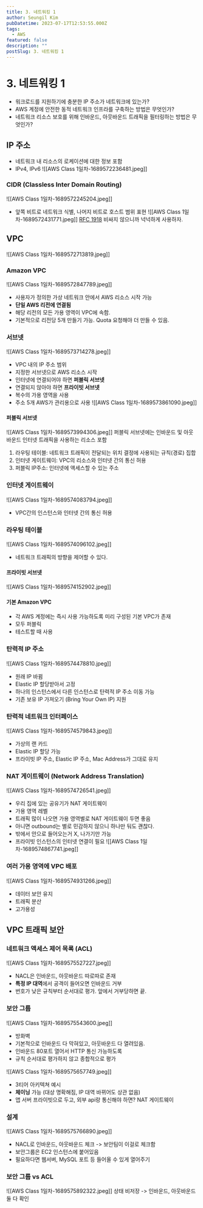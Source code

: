 ```yaml
---
title: 3. 네트워킹 1
author: Seungil Kim
pubDatetime: 2023-07-17T12:53:55.000Z
tags:
  - AWS
featured: false
description: ""
postSlug: 3. 네트워킹 1
---
```

# 3. 네트워킹 1

- 워크로드를 지원하기에 충분한 IP 주소가 네트워크에 있는가?
- AWS 계정에 안전한 동적 네트워크 인프라를 구축하는 방법은 무엇인가?
- 네트워크 리소스 보호를 위해 인바운드, 아웃바운드 트래픽을 필터링하는 방법은 무엇인가?

## IP 주소
- 네트워크 내 리소스의 로케이션에 대한 정보 포함
- IPv4, IPv6
![[AWS Class 1일차-1689572236481.jpeg]]

### CIDR (Classless Inter Domain Routing)
![[AWS Class 1일차-1689572245204.jpeg]]
- 앞쪽 비트로 네트워크 식별, 나머지 비트로 호스트 범위 표현
![[AWS Class 1일차-1689572431771.jpeg]]
[RFC 1918](https://datatracker.ietf.org/doc/html/rfc1918)
비싸지 않으니까 넉넉하게 사용하자.

## VPC
![[AWS Class 1일차-1689572713819.jpeg]]

### Amazon VPC
![[AWS Class 1일차-1689572847789.jpeg]]
- 사용자가 정의한 가상 네트워크 안에서 AWS 리소스 시작 가능
- **단일 AWS 리전에 연결됨**
- 해당 리전의 모든 가용 영역이 VPC에 속함.
- 기본적으로 리전당 5개 만들기 가능. Quota 요청해야 더 만들 수 있음.

### 서브넷
![[AWS Class 1일차-1689573714278.jpeg]]
- VPC 내의 IP 주소 범위
- 지정한 서브넷으로 AWS 리소스 시작
- 인터넷에 연결되어야 하면 **퍼블릭 서브넷**
- 연결되지 않아야 하면 **프라이빗 서브넷**
- 복수의 가용 영역을 사용
- 주소 5개 AWS가 관리용으로 사용
![[AWS Class 1일차-1689573861090.jpeg]]

#### 퍼블릭 서브넷
![[AWS Class 1일차-1689573994306.jpeg]]
퍼블릭 서브넷에는 인바운드 및 아웃바운드 인터넷 트래픽을 사용하는 리소스 포함
1. 라우팅 테이블: 네트워크 트래픽이 전달되는 위치 결정에 사용되는 규칙(경로) 집합
2. 인터넷 게이트웨이: VPC의 리소스와 인터넷 간의 통신 허용
3. 퍼블릭 IP주소: 인터넷에 액세스할 수 있는 주소

### 인터넷 게이트웨이
![[AWS Class 1일차-1689574083794.jpeg]]
- VPC간의 인스턴스와 인터넷 간의 통신 허용

### 라우팅 테이블
![[AWS Class 1일차-1689574096102.jpeg]]
- 네트워크 트래픽의 방향을 제어할 수 있다.

#### 프라이빗 서브넷
![[AWS Class 1일차-1689574152902.jpeg]]

#### 기본 Amazon VPC
- 각 AWS 계정에는 즉시 사용 가능하도록 미리 구성된 기본 VPC가 존재
- 모두 퍼블릭 
- 테스트할 때 사용

### 탄력적 IP 주소
![[AWS Class 1일차-1689574478810.jpeg]]
- 원래 IP 바뀜
- Elastic IP 할당받아서 고정
- 하나의 인스턴스에서 다른 인스턴스로 탄력적 IP 주소 이동 가능
- 기존 보유 IP 가져오기 (Bring Your Own IP) 지원

### 탄력적 네트워크 인터페이스
![[AWS Class 1일차-1689574579843.jpeg]]
- 가상의 랜 카드
- Elastic IP 할당 가능
- 프라이빗 IP 주소, Elastic IP 주소, Mac Address가 그대로 유지

### NAT 게이트웨이 (Network Address Translation)
![[AWS Class 1일차-1689574726541.jpeg]]
- 우리 집에 있는 공유기가 NAT 게이트웨이
- 가용 영역 레벨
- 트래픽 많이 나오면 가용 영역별로 NAT 게이트웨이 두면 좋음
- 아니면 outbound는 별로 민감하지 않으니 하나만 둬도 괜찮다.
- 밖에서 안으로 들어오는거 X, 나가기만 가능
- 프라이빗 인스턴스의 인터넷 연결이 필요
![[AWS Class 1일차-1689574867741.jpeg]]


### 여러 가용 영역에 VPC 배포
![[AWS Class 1일차-1689574931266.jpeg]]
- 데이터 보안 유지
- 트래픽 분산
- 고가용성

## VPC 트래픽 보안

### 네트워크 액세스 제어 목록 (ACL)
![[AWS Class 1일차-1689575527227.jpeg]]
- NACL은 인바운드, 아웃바운드 따로따로 존재
- **특정 IP 대역**에서 공격이 들어오면 인바운드 거부
- 번호가 낮은 규칙부터 순서대로 평가. 앞에서 거부당하면 끝.

### 보안 그룹
![[AWS Class 1일차-1689575543600.jpeg]]
- 방화벽
- 기본적으로 인바운드 다 막혀있고, 아웃바운드 다 열려있음.
- 인바운드 80포트 열어서 HTTP 통신 가능하도록
- 규칙 순서대로 평가하지 않고 종합적으로 평가

![[AWS Class 1일차-1689575657749.jpeg]]
- 3티어 아키텍쳐 예시
- **체이닝** 가능 (대상 명확해짐, IP 대역 바뀌어도 상관 없음)
- 앱 서버 프라이빗으로 두고, 외부 api랑 통신해야 하면? NAT 게이트웨이

### 설계
![[AWS Class 1일차-1689575766890.jpeg]]

- NACL로 인바운드, 아웃바운드 체크 -> 보안팀이 이걸로 체크함
- 보안그룹은 EC2 인스턴스에 붙어있음
- 필요하다면 웹서버, MySQL 포트 등 들어올 수 있게 열어주기

### 보안 그룹 vs ACL
![[AWS Class 1일차-1689575892322.jpeg]]
상태 비저장 -> 인바운드, 아웃바운드 둘 다 확인

